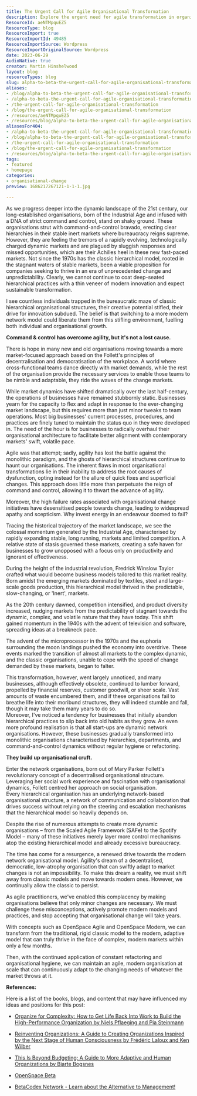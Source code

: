 ```yaml
---
title: The Urgent Call for Agile Organisational Transformation
description: Explore the urgent need for agile transformation in organizations. Discover how to break free from outdated hierarchies and thrive in dynamic markets.
ResourceId: aeNTMpquEZ5
ResourceType: blog
ResourceImport: true
ResourceImportId: 49485
ResourceImportSource: Wordpress
ResourceImportOriginalSource: Wordpress
date: 2023-06-29
AudioNative: true
creator: Martin Hinshelwood
layout: blog
resourceTypes: blog
slug: alpha-to-beta-the-urgent-call-for-agile-organisational-transformation
aliases:
- /blog/alpha-to-beta-the-urgent-call-for-agile-organisational-transformation
- /alpha-to-beta-the-urgent-call-for-agile-organisational-transformation
- /the-urgent-call-for-agile-organisational-transformation
- /blog/the-urgent-call-for-agile-organisational-transformation
- /resources/aeNTMpquEZ5
- /resources/blog/alpha-to-beta-the-urgent-call-for-agile-organisational-transformation
aliasesFor404:
- /alpha-to-beta-the-urgent-call-for-agile-organisational-transformation
- /blog/alpha-to-beta-the-urgent-call-for-agile-organisational-transformation
- /the-urgent-call-for-agile-organisational-transformation
- /blog/the-urgent-call-for-agile-organisational-transformation
- /resources/blog/alpha-to-beta-the-urgent-call-for-agile-organisational-transformation
tags:
- featured
- homepage
categories:
- organisational-change
preview: 1686217267121-1-1-1.jpg

---
```

As we progress deeper into the dynamic landscape of the 21st century, our long-established organisations, born of the Industrial Age and infused with a DNA of strict command and control, stand on shaky ground. These organisations strut with command-and-control bravado, erecting clear hierarchies in their stable inert markets where bureaucracy reigns supreme. However, they are feeling the tremors of a rapidly evolving, technologically charged dynamic markets and are plagued by sluggish responses and missed opportunities, which are their Achilles heel in these new fast-paced markets. Not since the 1970s has the classic hierarchical model, rooted in the stagnant waters of stable markets, been a viable proposition for companies seeking to thrive in an era of unprecedented change and unpredictability. Clearly, we cannot continue to coat deep-seated hierarchical practices with a thin veneer of modern innovation and expect sustainable transformation.

I see countless individuals trapped in the bureaucratic maze of classic hierarchical organisational structures, their creative potential stifled, their drive for innovation subdued. The belief is that switching to a more modern network model could liberate them from this stifling environment, fuelling both individual and organisational growth.

**Command & control has overcome agility, but it's not a lost cause.**

There is hope in many new and old organisations moving towards a more market-focused approach based on the Follett's principles of decentralisation and democratisation of the workplace. A world where cross-functional teams dance directly with market demands, while the rest of the organisation provide the necessary services to enable those teams to be nimble and adaptable, they ride the waves of the change markets.

While market dynamics have shifted dramatically over the last half-century, the operations of businesses have remained stubbornly static. Businesses yearn for the capacity to flex and adapt in response to the ever-changing market landscape, but this requires more than just minor tweaks to team operations. Most big businesses' current processes, procedures, and practices are finely tuned to maintain the status quo in they were developed in. The need of the hour is for businesses to radically overhaul their organisational architecture to facilitate better alignment with contemporary markets' swift, volatile pace.

Agile was that attempt; sadly, agility has lost the battle against the monolithic paradigm, and the ghosts of hierarchical structures continue to haunt our organisations. The inherent flaws in most organisational transformations lie in their inability to address the root causes of dysfunction, opting instead for the allure of quick fixes and superficial changes. This approach does little more than perpetuate the reign of command and control, allowing it to thwart the advance of agility.

Moreover, the high failure rates associated with organisational change initiatives have desensitised people towards change, leading to widespread apathy and scepticism. Why invest energy in an endeavour doomed to fail?

Tracing the historical trajectory of the market landscape, we see the colossal momentum generated by the Industrial Age, characterised by rapidly expanding stable, long running, markets and limited competition. A relative state of stasis governed these markets, creating a safe haven for businesses to grow unopposed with a focus only on productivity and ignorant of effectiveness.

During the height of the industrial revolution, Fredrick Winslow Taylor crafted what would become business models tailored to this market reality. Born amidst the emerging markets dominated by textiles, steel and large-scale goods production, this hierarchical model thrived in the predictable, slow-changing, or 'Inert', markets.

As the 20th century dawned, competition intensified, and product diversity increased, nudging markets from the predictability of stagnant towards the dynamic, complex, and volatile nature that they have today. This shift gained momentum in the 1940s with the advent of television and software, spreading ideas at a breakneck pace.

The advent of the microprocessor in the 1970s and the euphoria surrounding the moon landings pushed the economy into overdrive. These events marked the transition of almost all markets to the complex dynamic, and the classic organisations, unable to cope with the speed of change demanded by these markets, began to falter.

This transformation, however, went largely unnoticed, and many businesses, although effectively obsolete, continued to lumber forward, propelled by financial reserves, customer goodwill, or sheer scale. Vast amounts of waste encumbered them, and if these organisations fail to breathe life into their moribund structures, they will indeed stumble and fall, though it may take them many years to do so.  
Moreover, I've noticed a tendency for businesses that initially abandon hierarchical practices to slip back into old habits as they grow. An even more profound realisation is that all start-ups are dynamic network organisations. However, these businesses gradually transformed into monolithic organisations characterised by hierarchies, departments, and command-and-control dynamics without regular hygiene or refactoring.

**They build up organisational cruft.**

Enter the network organisations, born out of Mary Parker Follett's revolutionary concept of a decentralised organisational structure. Leveraging her social work experience and fascination with organisational dynamics, Follett centred her approach on social organisation.  
Every hierarchical organisation has an underlying network-based organisational structure, a network of communication and collaboration that drives success without relying on the steering and escalation mechanisms that the hierarchical model so heavily depends on.

Despite the rise of numerous attempts to create more dynamic organisations – from the Scaled Agile Framework (SAFe) to the Spotify Model – many of these initiatives merely layer more control mechanisms atop the existing hierarchical model and already excessive bureaucracy.

The time has come for a resurgence, a renewed drive towards the modern network organisational model. Agility's dream of a decentralised, democratic, low-atrophy organisation that can swiftly adapt to market changes is not an impossibility. To make this dream a reality, we must shift away from classic models and move towards modern ones. However, we continually allow the classic to persist.

As agile practitioners, we've enabled this complacency by making organisations believe that only minor changes are necessary. We must challenge these misconceptions, actively promote modern models and practices, and stop accepting that organisational change will take years.

With concepts such as OpenSpace Agile and OpenSpace Modern, we can transform from the traditional, rigid classic model to the modern, adaptive model that can truly thrive in the face of complex, modern markets within only a few months.

Then, with the continued application of constant refactoring and organisational hygiene, we can maintain an agile, modern organisation at scale that can continuously adapt to the changing needs of whatever the market throws at it.

**References:**

Here is a list of the books, blogs, and content that may have influenced my ideas and positions for this post:

- [Organize for Complexity: How to Get Life Back Into Work to Build the High-Performance Organization by Niels Pflaeging and Pia Steinmann](https://www.goodreads.com/book/show/21807644-organize-for-complexity)

- [Reinventing Organizations: A Guide to Creating Organizations Inspired by the Next Stage of Human Consciousness by Frédéric Laloux and Ken Wilber](https://www.goodreads.com/book/show/20787425-reinventing-organizations)

- [This Is Beyond Budgeting: A Guide to More Adaptive and Human Organizations by Bjarte Bogsnes](https://www.goodreads.com/book/show/61815997-this-is-beyond-budgeting)

- [OpenSpace Beta](https://www.redforty2.com/openspacebeta)

- [BetaCodex Network - Learn about the Alternative to Management!](https://betacodex.org/home)
